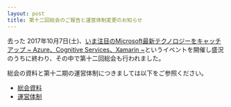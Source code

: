 ```yaml
---
layout: post
title: 第十二回総会のご報告と運営体制変更のお知らせ
---
```


去った 2017年10月7日(土)、[いま注目のMicrosoft最新テクノロジーをキャッチアップ ~ Azure、Cognitive Services、Xamarin ~](https://java-kuche.doorkeeper.jp/events/65072)というイベントを開催し盛況のうちに終わり、その中で第十二回総会も行われました。

総会の資料と第十二期の運営体制につきましては以下をご参照ください。

- [総会資料](/reports.html)
- [運営体制](/members.html)
